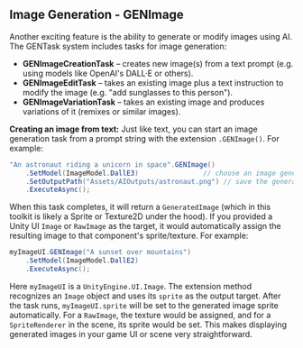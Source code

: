 ## Image Generation - GENImage

Another exciting feature is the ability to generate or modify images using AI. The GENTask system includes tasks for image generation:

* **GENImageCreationTask** – creates new image(s) from a text prompt (e.g. using models like OpenAI's DALL·E or others).
* **GENImageEditTask** – takes an existing image plus a text instruction to modify the image (e.g. "add sunglasses to this person").
* **GENImageVariationTask** – takes an existing image and produces variations of it (remixes or similar images).

**Creating an image from text:** Just like text, you can start an image generation task from a prompt string with the extension `.GENImage()`. For example:

```csharp
"An astronaut riding a unicorn in space".GENImage()
    .SetModel(ImageModel.DallE3)                // choose an image generation model (e.g., DALL·E 3)
    .SetOutputPath("Assets/AIOutputs/astronaut.png") // save the generated image to a PNG file
    .ExecuteAsync();
```

When this task completes, it will return a `GeneratedImage` (which in this toolkit is likely a Sprite or Texture2D under the hood). If you provided a Unity UI `Image` or `RawImage` as the target, it would automatically assign the resulting image to that component's sprite/texture. For example:

```csharp
myImageUI.GENImage("A sunset over mountains")
    .SetModel(ImageModel.DallE2)
    .ExecuteAsync();
```

Here `myImageUI` is a `UnityEngine.UI.Image`. The extension method recognizes an `Image` object and uses its `sprite` as the output target. After the task runs, `myImageUI.sprite` will be set to the generated image sprite automatically. For a `RawImage`, the texture would be assigned, and for a `SpriteRenderer` in the scene, its sprite would be set. This makes displaying generated images in your game UI or scene very straightforward.
